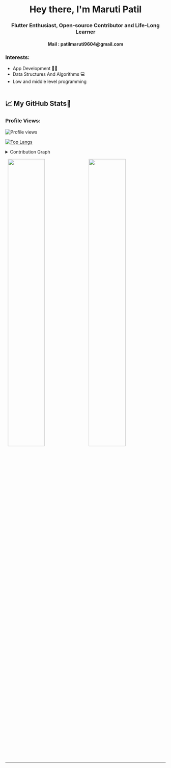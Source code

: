 <h1 align="center">Hey there, I'm Maruti Patil</h1>

<h3 align="center">Flutter Enthusiast, Open-source Contributor and Life-Long Learner</h3>

<h4 align="center">Mail : patilmaruti9604@gmail.com</h4>

<h3 align="left">Interests:</h3>

- App Development 👩‍💻
- Data Structures And Algorithms 💻
- Low and middle level programming
<br><br>

  
## &#x1f4c8; My GitHub Stats🎯
 
<h3 align="left">Profile Views: </h3>
  
![Profile views](https://gpvc.arturio.dev/Maruti54)

[![Top Langs](https://github-readme-stats.vercel.app/api/top-langs/?username=Maruti54&theme=chartreuse-dark)](https://github.com/anuraghazra/github-readme-stats)
 
  
<details><summary>Contribution Graph</summary>
<p align="left">
<img width="90%" src="https://activity-graph.herokuapp.com/graph?username=Maruti54&theme=chartreuse-dark&no-frame=false" /></p>
</details>

  

<p align="left">
  <img width="48%" src="https://github-readme-stats.vercel.app/api?username=Maruti54&show_icons=true&theme=chartreuse-dark&count_private=true&include_all_commits=true" /> 
  <img width="48%" src="https://github-readme-streak-stats.herokuapp.com/?user=Maruti54&theme=chartreuse-dark" />
</p> 

  
-----

